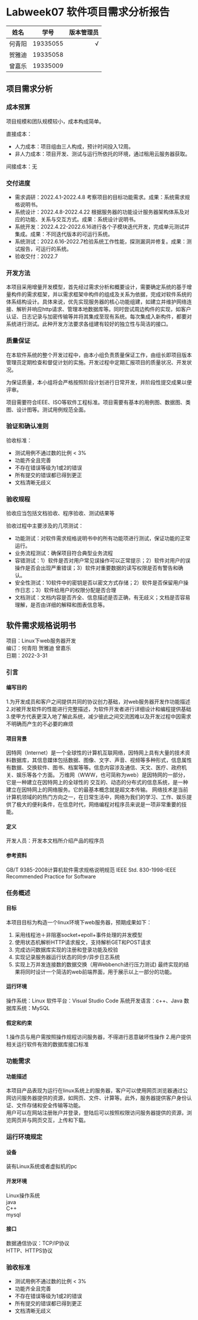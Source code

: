 # Labweek07 软件项目需求分析报告

姓名|学号|版本管理员
--|:--:|--:
何青阳|19335055|√
贺雅迪|19335058|
曾嘉乐|19335009|

## 项目需求分析

### 成本预算
项目规模和团队规模较小，成本构成简单。

直接成本：

- 人力成本：项目组由三人构成，预计时间投入12周。
- 非人力成本：项目开发、测试与运行所依托的环境，通过租用云服务器获取。

间接成本：无

### 交付进度
- 需求调研：2022.4.1-2022.4.8 考察项目的目标功能需求。成果：系统需求规格说明书。
- 系统设计：2022.4.8-2022.4.22 根据服务器的功能设计服务器架构体系及对应的功能、关系与交互方式。成果：系统设计说明书。
- 系统开发：2022.4.22-2022.6.16进行各个子模块迭代开发，完成单元测试并集成。成果：不同迭代版本的可运行系统。
- 系统测试：2022.6.16-2022.7检验系统工作性能，探测漏洞并修复。成果：测试报告，可运行的系统。
- 验收交付：2022.7

### 开发方法

本项目采用增量开发模型，首先经过需求分析和概要设计，需要确定系统的基于增量构件的需求框架，并以需求框架中构件的组成及关系为依据，完成对软件系统的体系结构设计。具体来说，优先实现服务器的核心功能组建，如建立并维护网络连接、解析并响应http请求、管理本地数据库等。同时尝试周边构件的实现，如客户认证、日志记录与加密传输等并将其集成至现有系统。每次集成入新构件，都要对系统进行测试。此种开发方法要求各组建有较好的独立性与简洁的接口。

### 质量保证

在本软件系统的整个开发过程中，由本小组负责质量保证工作，由组长即项目版本管理员定期检查和督促计划的实施。开发过程中定期汇报项目的质量状况、开发状况。

为保证质量，本小组将会严格按照阶段计划进行日常开发，并阶段性提交成果以便评审。

项目需要符合IEEE、ISO等软件工程标准。项目需要有基本的用例图、数据图、类图、设计图等。测试用例规范全面。

### 验证和确认准则


验收标准：

- 测试用例不通过数的比例 < 3%
- 功能齐全且完善
- 不存在错误等级为1或2的错误
- 所有提交的错误都已得到更正
- 文档清晰无歧义

### 验收规程

验收应当包括文档验收、程序验收、测试结果等

验收过程中主要涉及的几项测试：

- 功能测试：对软件需求规格说明书中的所有功能项进行测试，保证功能的正常运行。
- 业务流程测试：确保项目符合典型业务流程
- 容错测试：1）软件是否对用户常见误操作可以正常提示；2）软件对用户的误操作是否会出现严重错误；3）软件对重要数据的读写权限是否有警告和确认。
- 安全性测试：10软件中的密钥是否以密文方式存储；2）软件是否保留用户操作日志；3）软件给用户的权限分配是否合理
- 文档测试：文档内容是否齐全、信息描述是否正确，有无歧义；文档是否容易理解，是否由详细的解释和图表信息等。


## 软件需求规格说明书

项目：Linux下web服务器开发  
编订：何青阳 贺雅迪 曾嘉乐  
日期：2022-3-31  

### 引言
#### 编写目的
1.为开发成员和客户之间提供共同的协议创力基础，对web服务器开发作功能描述
2.对被开发软件的性能进行完整描述，为软件开发者进行详细设计和编程提供基础
3.使甲方代表更深入地了解此系统，减少彼此之间交流困难以及开发过程中因需求不明确而产生的不必要的麻烦
#### 项目背景

因特网（Internet）是一个全球性的计算机互联网络，因特网上具有大量的技术资料数据库，其信息媒体包括数据、图像、文字、声音、视频等多种形式，信息属性有数据、交换软件、图书、档案等等。信息内容涉及通信、天文、医疗、政府机关、娱乐等各个方面。
万维网（WWW，也可简称为web）是因特网的一部分，它是一种建立在因特网上的全球性的
交互的、动态的分布式的信息系统，是一种建立在因特网上的网络服务。它的最基本概念就是超文本传输。
网络技术是当前计算机领域的的热门方向之一，在日常生活中，网络为我们的学习、工作、娱乐提供了极大的便利条件，在信息时代，网络编程对程序员来说是一项非常重要的技能。
#### 定义
开发人员：开发本文档所介绍产品的程序员
#### 参考资料
GB/T 9385-2008计算机软件需求规格说明规范
IEEE Std. 830-1998-IEEE Recommended Practice for Software
### 任务概述
#### 目标

本项目目标为构造一个linux环境下web服务器，预期成果如下：
1. 采用线程池＋非阻塞socket+epoll+事件处理的并发模型
2. 使用状态机解析HTTP请求报文，支持解析GET和POST请求
3. 完成访问数据库实现的注册和登录功能及校验
4. 实现记录服务器运行状态的同步/异步日志系统
5. 实现上万并发连接数的数据交换（用Webbench进行压力测试)
最终实现的结果将同时设计一个简洁的web前端界面，用于展示以上一部分的功能。
#### 运行环境
操作系统：Linux
软件平台：Visual Studio Code
系统开发语言：c++、Java
数据库系统：MySQL
#### 假定和约束
1.操作员与用户需按照操作规程访问服务器，不得进行恶意破坏性操作
2.用户提供相关运行软件有效的数据库接口标准
### 功能需求
#### 功能描述

本项目产品表现为运行在linux系统上的服务器，客户可以使用网页浏览器通过公网访问服务器提供的资源，如网页、文件、计算等。此外，服务器提供客户身份认证、文件存储和安全传输等功能。   
用户可以在网站注册账户并登录，登陆后可以按照权限访问服务器提供的资源，浏览网页并与网页交互，上传和下载。  

### 运行环境规定
#### 设备
装有Linux系统或者虚拟机的pc
#### 开发环境
Linux操作系统  
java  
C++  
mysql  
#### 接口
数据通信协议：TCP/IP协议   
HTTP、HTTPS协议  
### 验收标准

- 测试用例不通过数的比例 < 3%
- 功能齐全且完善
- 不存在错误等级为1或2的错误
- 所有提交的错误都已得到更正
- 文档清晰无歧义